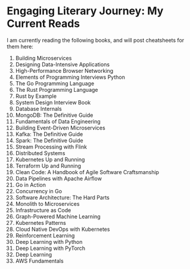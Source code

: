 # Engaging Literary Journey: My Current Reads

I am currently reading the following books, and will post cheatsheets for them here:

1. Building Microservices 
2. Designing Data-Intensive Applications
3. High-Performance Browser Networking
4. Elements of Programming Interviews Python
5. The Go Programming Language 
6. The Rust Programming Language 
7. Rust by Example
8. System Design Interview Book 
9. Database Internals
10. MongoDB: The Definitive Guide
11. Fundamentals of Data Engineering 
12. Building Event-Driven Microservices 
13. Kafka: The Definitive Guide
14. Spark: The Definitive Guide
15. Stream Processing with Flink
16. Distributed Systems
17. Kubernetes Up and Running
18. Terraform Up and Running
19. Clean Code: A Handbook of Agile Software Craftsmanship
20. Data Pipelines with Apache Airflow
21. Go in Action
22. Concurrency in Go
23. Software Architecture: The Hard Parts
24. Monolith to Microservices
25. Infrastructure as Code
26. Graph-Powered Machine Learning
27. Kubernetes Patterns
28. Cloud Native DevOps with Kubernetes
29. Reinforcement Learning
30. Deep Learning with Python
31. Deep Learning with PyTorch
32. Deep Learning
33. AWS Fundamentals